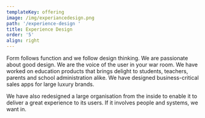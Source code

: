```yaml
---
templateKey: offering
image: /img/experiancedesign.png
path: '/experience-design '
title: Experience Design
order: '5'
align: right
---
```

Form follows function and we follow design thinking. We are passionate about good design. We are the voice of the user in your war room. We have worked on education products that brings delight to students, teachers, parents and school administration alike. We have designed business-critical sales apps for large luxury brands. 



We have also redesigned a large  organisation from the inside to enable it to deliver a great experience to its users. If it involves people and systems, we want in.
